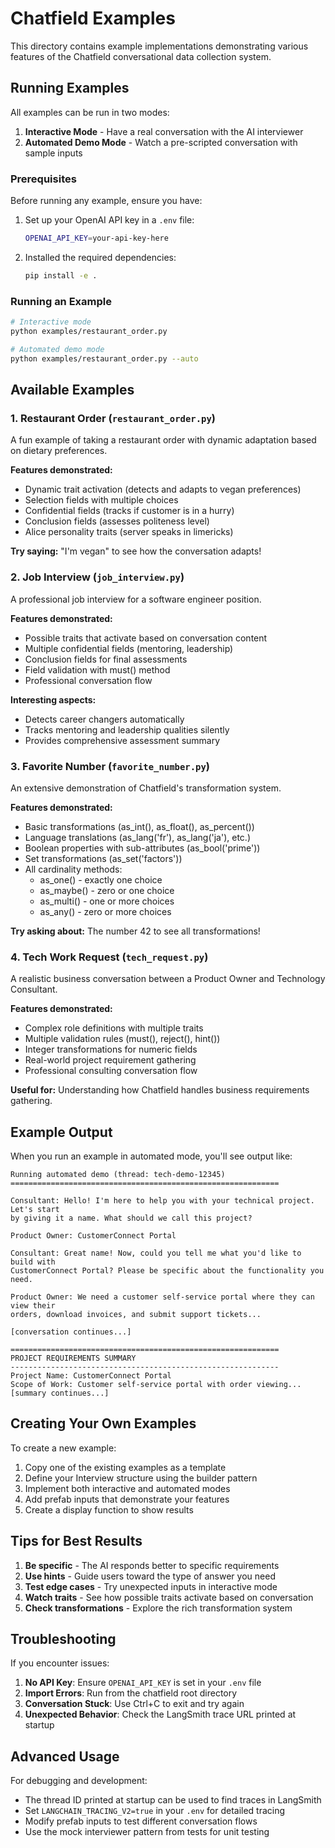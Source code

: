 # Chatfield Examples

This directory contains example implementations demonstrating various features of the Chatfield conversational data collection system.

## Running Examples

All examples can be run in two modes:

1. **Interactive Mode** - Have a real conversation with the AI interviewer
2. **Automated Demo Mode** - Watch a pre-scripted conversation with sample inputs

### Prerequisites

Before running any example, ensure you have:

1. Set up your OpenAI API key in a `.env` file:
   ```bash
   OPENAI_API_KEY=your-api-key-here
   ```

2. Installed the required dependencies:
   ```bash
   pip install -e .
   ```

### Running an Example

```bash
# Interactive mode
python examples/restaurant_order.py

# Automated demo mode
python examples/restaurant_order.py --auto
```

## Available Examples

### 1. Restaurant Order (`restaurant_order.py`)

A fun example of taking a restaurant order with dynamic adaptation based on dietary preferences.

**Features demonstrated:**
- Dynamic trait activation (detects and adapts to vegan preferences)
- Selection fields with multiple choices
- Confidential fields (tracks if customer is in a hurry)
- Conclusion fields (assesses politeness level)
- Alice personality traits (server speaks in limericks)

**Try saying:** "I'm vegan" to see how the conversation adapts!

### 2. Job Interview (`job_interview.py`)

A professional job interview for a software engineer position.

**Features demonstrated:**
- Possible traits that activate based on conversation content
- Multiple confidential fields (mentoring, leadership)
- Conclusion fields for final assessments
- Field validation with must() method
- Professional conversation flow

**Interesting aspects:**
- Detects career changers automatically
- Tracks mentoring and leadership qualities silently
- Provides comprehensive assessment summary

### 3. Favorite Number (`favorite_number.py`)

An extensive demonstration of Chatfield's transformation system.

**Features demonstrated:**
- Basic transformations (as_int(), as_float(), as_percent())
- Language translations (as_lang('fr'), as_lang('ja'), etc.)
- Boolean properties with sub-attributes (as_bool('prime'))
- Set transformations (as_set('factors'))
- All cardinality methods:
  - as_one() - exactly one choice
  - as_maybe() - zero or one choice
  - as_multi() - one or more choices
  - as_any() - zero or more choices

**Try asking about:** The number 42 to see all transformations!

### 4. Tech Work Request (`tech_request.py`)

A realistic business conversation between a Product Owner and Technology Consultant.

**Features demonstrated:**
- Complex role definitions with multiple traits
- Multiple validation rules (must(), reject(), hint())
- Integer transformations for numeric fields
- Real-world project requirement gathering
- Professional consulting conversation flow

**Useful for:** Understanding how Chatfield handles business requirements gathering.

## Example Output

When you run an example in automated mode, you'll see output like:

```
Running automated demo (thread: tech-demo-12345)
============================================================

Consultant: Hello! I'm here to help you with your technical project. Let's start 
by giving it a name. What should we call this project?

Product Owner: CustomerConnect Portal

Consultant: Great name! Now, could you tell me what you'd like to build with 
CustomerConnect Portal? Please be specific about the functionality you need.

Product Owner: We need a customer self-service portal where they can view their 
orders, download invoices, and submit support tickets...

[conversation continues...]

============================================================
PROJECT REQUIREMENTS SUMMARY
------------------------------------------------------------
Project Name: CustomerConnect Portal
Scope of Work: Customer self-service portal with order viewing...
[summary continues...]
```

## Creating Your Own Examples

To create a new example:

1. Copy one of the existing examples as a template
2. Define your Interview structure using the builder pattern
3. Implement both interactive and automated modes
4. Add prefab inputs that demonstrate your features
5. Create a display function to show results

## Tips for Best Results

1. **Be specific** - The AI responds better to specific requirements
2. **Use hints** - Guide users toward the type of answer you need
3. **Test edge cases** - Try unexpected inputs in interactive mode
4. **Watch traits** - See how possible traits activate based on conversation
5. **Check transformations** - Explore the rich transformation system

## Troubleshooting

If you encounter issues:

1. **No API Key**: Ensure `OPENAI_API_KEY` is set in your `.env` file
2. **Import Errors**: Run from the chatfield root directory
3. **Conversation Stuck**: Use Ctrl+C to exit and try again
4. **Unexpected Behavior**: Check the LangSmith trace URL printed at startup

## Advanced Usage

For debugging and development:

- The thread ID printed at startup can be used to find traces in LangSmith
- Set `LANGCHAIN_TRACING_V2=true` in your `.env` for detailed tracing
- Modify prefab inputs to test different conversation flows
- Use the mock interviewer pattern from tests for unit testing